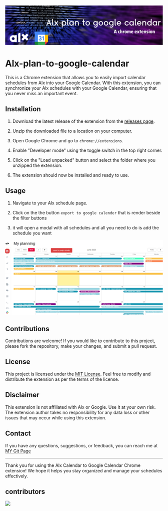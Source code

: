 ![banner](images/banner.png)
# Alx-plan-to-google-calendar
This is a Chrome extension that allows you to easily import calendar schedules from Alx into your Google Calendar. With this extension, you can synchronize your Alx schedules with your Google Calendar, ensuring that you never miss an important event.

## Installation

1. Download the latest release of the extension from the [releases page](https://github.com/MelakuDemeke/Alx-plan-to-google-calendar/releases).

2. Unzip the downloaded file to a location on your computer.

3. Open Google Chrome and go to `chrome://extensions`.

4. Enable "Developer mode" using the toggle switch in the top right corner.

5. Click on the "Load unpacked" button and select the folder where you unzipped the extension.

6. The extension should now be installed and ready to use.

## Usage

1. Navigate to your Alx schedule page.

2. Click on the the button `export to google calender` that is render beside the filter buttons

3. it will open a modal with all schedules and all you need to do is add the schedule you want

![banner](images/alx-to-google.gif)


## Contributions

Contributions are welcome! If you would like to contribute to this project, please fork the repository, make your changes, and submit a pull request.

## License

This project is licensed under the [MIT License](LICENSE). Feel free to modify and distribute the extension as per the terms of the license.

## Disclaimer

This extension is not affiliated with Alx or Google. Use it at your own risk. The extension author takes no responsibility for any data loss or other issues that may occur while using this extension.

## Contact

If you have any questions, suggestions, or feedback, you can reach me at [MY Git Page](https://github.com/MelakuDemeke)

---

Thank you for using the Alx Calendar to Google Calendar Chrome extension! We hope it helps you stay organized and manage your schedules effectively.

## contributors
<a href="https://github.com/MelakuDemeke/Alx-plan-to-google-calendar/graphs/contributors">
  <img src="https://contrib.rocks/image?repo=MelakuDemeke/Alx-plan-to-google-calendar" />
</a>